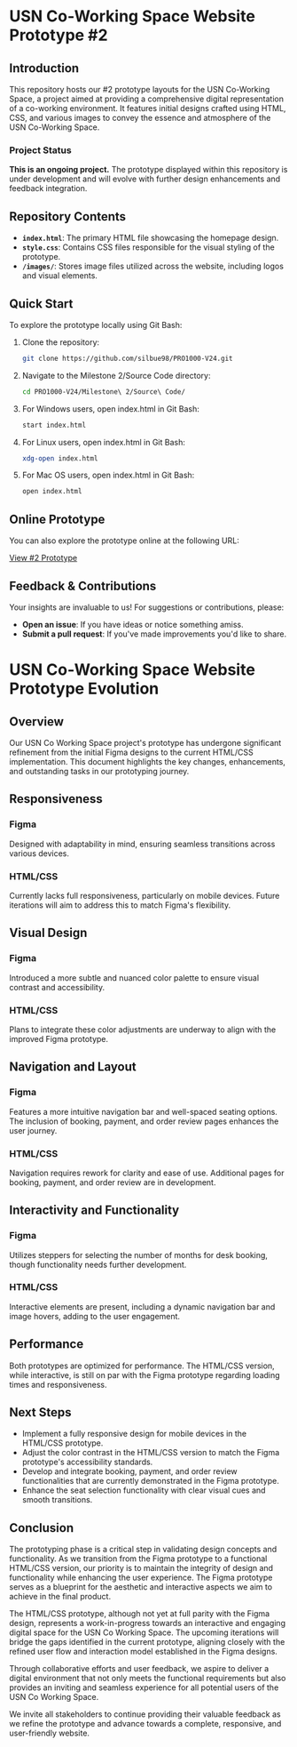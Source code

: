 # USN Co-Working Space Website Prototype #2

## Introduction
This repository hosts our #2 prototype layouts for the USN Co-Working Space, a project aimed at providing a comprehensive digital representation of a co-working environment. It features initial designs crafted using HTML, CSS, and various images to convey the essence and atmosphere of the USN Co-Working Space.

### Project Status
**This is an ongoing project.** The prototype displayed within this repository is under development and will evolve with further design enhancements and feedback integration.

## Repository Contents
- **`index.html`**: The primary HTML file showcasing the homepage design.
- **`style.css`**: Contains CSS files responsible for the visual styling of the prototype.
- **`/images/`**: Stores image files utilized across the website, including logos and visual elements.

## Quick Start
To explore the prototype locally using Git Bash:
1. Clone the repository:
      ```bash
      git clone https://github.com/silbue98/PRO1000-V24.git
      
2. Navigate to the Milestone 2/Source Code directory:
      ```bash
     cd PRO1000-V24/Milestone\ 2/Source\ Code/
 
3. For Windows users, open index.html in Git Bash:
     ```bash
    start index.html
     
4. For Linux users, open index.html in Git Bash:
     ```bash
   xdg-open index.html

5. For Mac OS users, open index.html in Git Bash:
      ```bash
      open index.html

## Online Prototype

You can also explore the prototype online at the following URL:

[View #2 Prototype](https://dubium.no/utkast/)


## Feedback & Contributions

Your insights are invaluable to us! For suggestions or contributions, please:

- **Open an issue**: If you have ideas or notice something amiss.
- **Submit a pull request**: If you've made improvements you'd like to share.


# USN Co-Working Space Website Prototype Evolution

## Overview

Our USN Co Working Space project's prototype has undergone significant refinement from the initial Figma designs to the current HTML/CSS implementation. This document highlights the key changes, enhancements, and outstanding tasks in our prototyping journey.

## Responsiveness

### Figma
Designed with adaptability in mind, ensuring seamless transitions across various devices.

### HTML/CSS
Currently lacks full responsiveness, particularly on mobile devices. Future iterations will aim to address this to match Figma's flexibility.

## Visual Design

### Figma
Introduced a more subtle and nuanced color palette to ensure visual contrast and accessibility.

### HTML/CSS
Plans to integrate these color adjustments are underway to align with the improved Figma prototype.

## Navigation and Layout

### Figma
Features a more intuitive navigation bar and well-spaced seating options. The inclusion of booking, payment, and order review pages enhances the user journey.

### HTML/CSS
Navigation requires rework for clarity and ease of use. Additional pages for booking, payment, and order review are in development.

## Interactivity and Functionality

### Figma
Utilizes steppers for selecting the number of months for desk booking, though functionality needs further development.

### HTML/CSS
Interactive elements are present, including a dynamic navigation bar and image hovers, adding to the user engagement.

## Performance

Both prototypes are optimized for performance. The HTML/CSS version, while interactive, is still on par with the Figma prototype regarding loading times and responsiveness.

## Next Steps

- Implement a fully responsive design for mobile devices in the HTML/CSS prototype.
- Adjust the color contrast in the HTML/CSS version to match the Figma prototype's accessibility standards.
- Develop and integrate booking, payment, and order review functionalities that are currently demonstrated in the Figma prototype.
- Enhance the seat selection functionality with clear visual cues and smooth transitions.

## Conclusion

The prototyping phase is a critical step in validating design concepts and functionality. As we transition from the Figma prototype to a functional HTML/CSS version, our priority is to maintain the integrity of design and functionality while enhancing the user experience. The Figma prototype serves as a blueprint for the aesthetic and interactive aspects we aim to achieve in the final product.

The HTML/CSS prototype, although not yet at full parity with the Figma design, represents a work-in-progress towards an interactive and engaging digital space for the USN Co Working Space. The upcoming iterations will bridge the gaps identified in the current prototype, aligning closely with the refined user flow and interaction model established in the Figma designs.

Through collaborative efforts and user feedback, we aspire to deliver a digital environment that not only meets the functional requirements but also provides an inviting and seamless experience for all potential users of the USN Co Working Space.

We invite all stakeholders to continue providing their valuable feedback as we refine the prototype and advance towards a complete, responsive, and user-friendly website.


